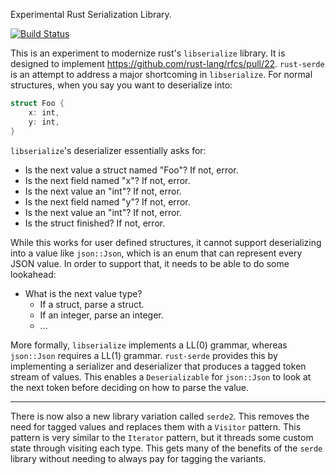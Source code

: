 Experimental Rust Serialization Library.

[![Build Status](https://travis-ci.org/erickt/rust-serde.png?branch=master)](https://travis-ci.org/erickt/rust-serde)

This is an experiment to modernize rust's `libserialize` library. It is designed to implement https://github.com/rust-lang/rfcs/pull/22. `rust-serde` is an attempt to address a major shortcoming in `libserialize`. For normal structures, when you say you want to deserialize into:

```rust
struct Foo {
    x: int,
    y: int,
}
```

`libserialize`'s deserializer essentially asks for:

* Is the next value a struct named "Foo"? If not, error.
* Is the next field named "x"? If not, error.
* Is the next value an "int"? If not, error.
* Is the next field named "y"? If not, error.
* Is the next value an "int"? If not, error.
* Is the struct finished? If not, error.

While this works for user defined structures, it cannot support deserializing into a value like `json::Json`, which is an enum that can represent every JSON value. In order to support that, it needs to be able to do some lookahead:

* What is the next value type?
    * If a struct, parse a struct.
    * If an integer, parse an integer.
    * ...

More formally, `libserialize` implements a LL(0) grammar, whereas `json::Json` requires a LL(1) grammar. `rust-serde` provides this by implementing a serializer and deserializer that produces a tagged token stream of values. This enables a `Deserializable` for `json::Json` to look at the next token before deciding on how to parse the value.

---

There is now also a new library variation called `serde2`. This removes the need for tagged values and replaces them with a `Visitor` pattern. This pattern is very similar to the `Iterator` pattern, but it threads some custom state through visiting each type. This gets many of the benefits of the `serde` library without needing to always pay for tagging the variants.
